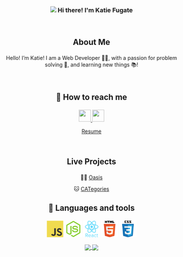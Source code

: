 ### <p align='center' ><img src="https://raw.githubusercontent.com/MartinHeinz/MartinHeinz/master/wave.gif" width="30px"> Hi there! I'm Katie Fugate </p>

&nbsp;  

## <p align='center'>About Me</p>

<p align='center'>Hello! I’m Katie! I am a Web Developer 👩‍💻, with a passion for problem solving 🧩, and learning new things 📚!</p>
&nbsp;  

## <p align='center'>💬 How to reach me </p>
<p align='center'>
  <a href='https://www.linkedin.com/in/katie-fugate/'>
    <img height="32" width="32" src="https://image.flaticon.com/icons/png/512/174/174857.png" />
  </a>
  <a href='mailto:katiiierochelle@yahoo.com'>
    <img height="32" width="32" src="https://i.pinimg.com/originals/8f/c3/7b/8fc37b74b608a622588fbaa361485f32.png" />
  </a>
 </p>
 
 <p align='center'><a href='https://drive.google.com/file/d/1FaQaaR2PlA_ITLF8cooqOcP_IfxUwkI6/view?usp=sharing'>Resume</a></p>
 &nbsp;  
 
 ## <p align='center'>Live Projects</p>
 <p align='center'>🏊‍♀️ <a href="https://swim-oasis.herokuapp.com/#">Oasis</a></p>
 
 <p align='center'>🐱 <a align='center' href='https://katiefugate.github.io/ajax-project/'>CATegories</a></p>

##  <p align='center'>🧰 Languages and tools </p>
<p align='center'>
<img height="45" width="45" src="https://github.com/devicons/devicon/blob/master/icons/javascript/javascript-original.svg" /> <img width="45" src="https://github.com/devicons/devicon/blob/master/icons/nodejs/nodejs-original.svg" /> <img height="45" width="45" src="https://github.com/devicons/devicon/blob/master/icons/react/react-original-wordmark.svg" /> <img height="45" width="45" src="https://github.com/devicons/devicon/blob/master/icons/html5/html5-original-wordmark.svg" /> <img height="45" width="45" src="https://github.com/devicons/devicon/blob/master/icons/css3/css3-original-wordmark.svg" /> </p>


<p align='center'>
  <a align='center' href="https://github.com/anuraghazra/github-readme-stats">
    <img align="center" src="https://github-readme-stats.vercel.app/api/top-langs/?username=katiefugate&layout=compact" />
  </a>
    <a align='center' href="https://github.com/anuraghazra/github-readme-stats">
    <img align="center" height='165rem' src="https://github-readme-stats.vercel.app/api?username=katiefugate&hide=stars,contribs" />
  </a>
</p>




<!--
**katiefugate/katiefugate** is a ✨ _special_ ✨ repository because its `README.md` (this file) appears on your GitHub profile.

Here are some ideas to get you started:

- 🔭 I’m currently working on ...
- 🌱 I’m currently learning ...
- 👯 I’m looking to collaborate on ...
- 🤔 I’m looking for help with ...
- 💬 Ask me about ...
- 📫 How to reach me: ...
- 😄 Pronouns: ...
- ⚡ Fun fact: ...
-->
